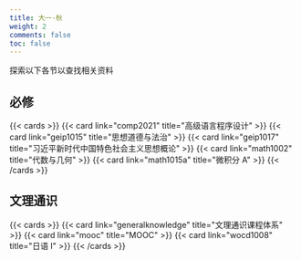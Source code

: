 ```yaml
---
title: 大一·秋
weight: 2
comments: false
toc: false
---
```

探索以下各节以查找相关资料
## 必修
<!--more-->
{{< cards >}}
{{< card link="comp2021" title="高级语言程序设计" >}}
{{< card link="geip1015" title="思想道德与法治" >}}
{{< card link="geip1017" title="习近平新时代中国特色社会主义思想概论" >}}
{{< card link="math1002" title="代数与几何" >}}
{{< card link="math1015a" title="微积分 A" >}}
{{< /cards >}}
## 文理通识
<!--more-->
{{< cards >}}
{{< card link="generalknowledge" title="文理通识课程体系" >}}
{{< card link="mooc" title="MOOC" >}}
{{< card link="wocd1008" title="日语 I" >}}
{{< /cards >}}
